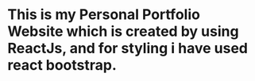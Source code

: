 # This is my Personal Portfolio Website which is created by using ReactJs, and for styling i have used react bootstrap.

